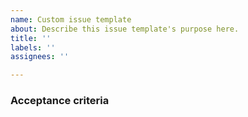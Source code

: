 ```yaml
---
name: Custom issue template
about: Describe this issue template's purpose here.
title: ''
labels: ''
assignees: ''

---
```


### Acceptance criteria

